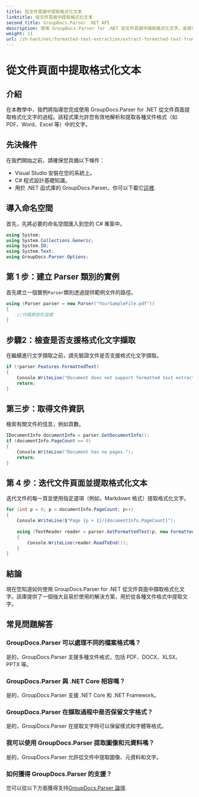 ```yaml
---
title: 從文件頁面中提取格式化文本
linktitle: 從文件頁面中提取格式化文本
second_title: GroupDocs.Parser .NET API
description: 使用 GroupDocs.Parser for .NET 從文件頁面中擷取格式化文字。高效可靠的文字擷取解決方案。
weight: 11
url: /zh-hant/net/formatted-text-extraction/extract-formatted-text-from-document-page/
---
```


# 從文件頁面中提取格式化文本

## 介紹
在本教學中，我們將指導您完成使用 GroupDocs.Parser for .NET 從文件頁面提取格式化文字的過程。該程式庫允許您有效地解析和提取各種文件格式（如 PDF、Word、Excel 等）中的文字。
## 先決條件
在我們開始之前，請確保您具備以下條件：
- Visual Studio 安裝在您的系統上。
- C# 程式設計基礎知識。
- 用於 .NET 函式庫的 GroupDocs.Parser。你可以下載它[這裡](https://releases.groupdocs.com/parser/net/).

## 導入命名空間
首先，先將必要的命名空間匯入到您的 C# 專案中。
```csharp
using System;
using System.Collections.Generic;
using System.IO;
using System.Text;
using GroupDocs.Parser.Options;
```
## 第 1 步：建立 Parser 類別的實例
首先建立一個實例`Parser`類別透過提供範例文件的路徑。
```csharp
using (Parser parser = new Parser("YourSampleFile.pdf"))
{
    //代碼將放在這裡
}
```
## 步驟2：檢查是否支援格式化文字擷取
在繼續進行文字擷取之前，請先驗證文件是否支援格式化文字擷取。
```csharp
if (!parser.Features.FormattedText)
{
    Console.WriteLine("Document does not support formatted text extraction.");
    return;
}
```
## 第三步：取得文件資訊
檢索有關文件的信息，例如頁數。
```csharp
IDocumentInfo documentInfo = parser.GetDocumentInfo();
if (documentInfo.PageCount == 0)
{
    Console.WriteLine("Document has no pages.");
    return;
}
```
## 第 4 步：迭代文件頁面並提取格式化文本
迭代文件的每一頁並使用指定選項（例如，Markdown 格式）提取格式化文字。
```csharp
for (int p = 0; p < documentInfo.PageCount; p++)
{
    Console.WriteLine($"Page {p + 1}/{documentInfo.PageCount}");
    
    using (TextReader reader = parser.GetFormattedText(p, new FormattedTextOptions(FormattedTextMode.Markdown)))
    {
        Console.WriteLine(reader.ReadToEnd());
    }
}
```

## 結論
現在您知道如何使用 GroupDocs.Parser for .NET 從文件頁面中擷取格式化文字。該庫提供了一個強大且易於使用的解決方案，用於從各種文件格式中提取文字。

## 常見問題解答
### GroupDocs.Parser 可以處理不同的檔案格式嗎？
是的，GroupDocs.Parser 支援多種文件格式，包括 PDF、DOCX、XLSX、PPTX 等。
### GroupDocs.Parser 與 .NET Core 相容嗎？
是的，GroupDocs.Parser 支援 .NET Core 和 .NET Framework。
### GroupDocs.Parser 在擷取過程中是否保留文字格式？
是的，GroupDocs.Parser 在提取文字時可以保留樣式和字體等格式。
### 我可以使用 GroupDocs.Parser 提取圖像和元資料嗎？
是的，GroupDocs.Parser 允許從文件中提取圖像、元資料和文字。
### 如何獲得 GroupDocs.Parser 的支援？
您可以從以下方面獲得支持[GroupDocs.Parser 論壇](https://forum.groupdocs.com/c/parser/17).